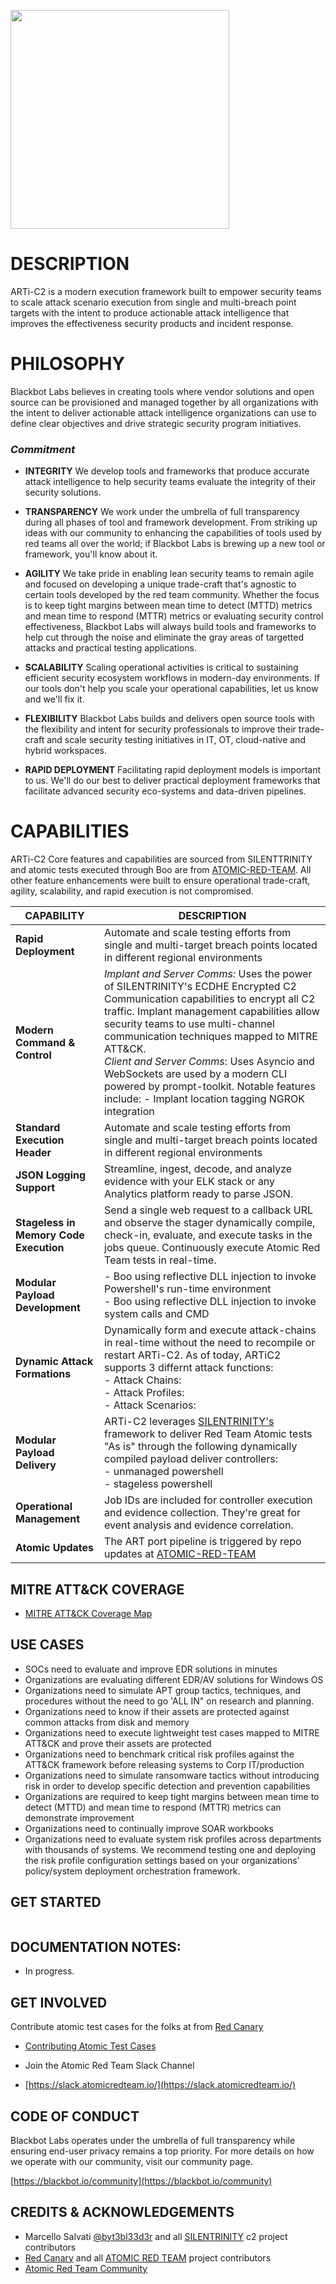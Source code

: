 <p><img src="https://blackbot.io/wp-content/uploads/2020/11/artic_c2_logo_red_v1-e1606038603815.png" width="350px" /></p>

# DESCRIPTION

ARTi-C2 is a modern execution framework built to empower security teams to scale attack scenario execution from single and multi-breach point targets with the intent to produce actionable attack intelligence that improves the effectiveness security products and incident response.

# PHILOSOPHY

Blackbot Labs believes in creating tools where vendor solutions and open source can be provisioned and managed together by all organizations with the intent to deliver actionable attack intelligence organizations can use to define clear objectives and drive strategic security program initiatives.

### *Commitment*

- **INTEGRITY** 
We develop tools and frameworks that produce accurate attack intelligence to help security teams evaluate the integrity of their security solutions.

- **TRANSPARENCY**
We work under the umbrella of full transparency during all phases of tool and framework development. From striking up ideas with our community to enhancing the capabilities of tools used by red teams all over the world; if Blackbot Labs is brewing up a new tool or framework, you'll know about it.


- **AGILITY**
We take pride in enabling lean security teams to remain agile and focused on developing a unique trade-craft that's agnostic to certain tools developed by the red team community. Whether the focus is to keep tight margins between mean time to detect \(MTTD\) metrics and mean time to respond \(MTTR\) metrics or evaluating security control effectiveness, Blackbot Labs will always build tools and frameworks to help cut through the noise and eliminate the gray areas of targetted attacks and practical testing applications.


- **SCALABILITY**
Scaling operational activities is critical to sustaining efficient security ecosystem workflows in modern-day environments. If our tools don't help you scale your operational capabilities, let us know and we'll fix it. 


- **FLEXIBILITY**
Blackbot Labs builds and delivers open source tools with the flexibility and intent for security professionals to improve their trade-craft and scale security testing initiatives in IT, OT, cloud-native and hybrid workspaces.


- **RAPID DEPLOYMENT**
Facilitating rapid deployment models is important to us. We'll do our best to deliver practical deployment frameworks that facilitate advanced security eco-systems and data-driven pipelines. 

# CAPABILITIES

ARTi-C2 Core features and capabilities are sourced from SILENTTRINITY and atomic tests executed through Boo are from [ATOMIC-RED-TEAM](https://github.com/redcanaryco/atomic-red-team). All other feature enhancements were built to ensure operational trade-craft, agility, scalability, and rapid execution is not compromised.


| CAPABILITY | DESCRIPTION |
| ------ | ------ |
| **Rapid Deployment** | Automate and scale testing efforts from single and multi-target breach points located in different regional environments
| **Modern Command & Control** | *Implant and Server Comms:* Uses the power of SILENTRINITY's ECDHE Encrypted C2 Communication capabilities to encrypt all C2 traffic. Implant management capabilities allow security teams to use multi-channel communication techniques mapped to MITRE ATT&CK. </br>*Client and Server Comms*: Uses Asyncio and WebSockets are used by a modern CLI powered by prompt-toolkit. Notable features include:     - Implant location tagging NGROK integration 
| **Standard Execution Header** | Automate and scale testing efforts from single and multi-target breach points located in different regional environments
| **JSON Logging Support** | Streamline, ingest, decode, and analyze evidence with your ELK stack or any Analytics platform ready to parse JSON.
| **Stageless in Memory Code Execution** | Send a single web request to a callback URL and observe the stager dynamically compile, check-in, evaluate, and execute tasks in the jobs queue. Continuously execute Atomic Red Team tests in real-time.
| **Modular Payload Development** |     - Boo using reflective DLL injection to invoke Powershell's  run-time environment</br> - Boo using reflective DLL injection to invoke system calls and CMD
| **Dynamic Attack Formations** | Dynamically form and execute attack-chains in real-time without the need to recompile or restart ARTi-C2. As of today, ARTiC2 supports 3 differnt attack functions:</br>    - Attack Chains:</br>- Attack Profiles:</br>- Attack Scenarios:
| **Modular Payload Delivery** | ARTi-C2 leverages [SILENTRINITY's](https://github.com/byt3bl33d3r/SILENTTRINITY) framework to deliver Red Team Atomic tests "As is" through the following dynamically compiled payload deliver controllers:</br>- unmanaged powershell</br>- stageless powershell
| **Operational Management** | Job IDs are included for controller execution and evidence collection. They're great for event analysis and evidence correlation.
| **Atomic Updates** | The ART port pipeline is triggered by repo updates at [ATOMIC-RED-TEAM](https://github.com/redcanaryco/atomic-red-team)   

## MITRE ATT&CK COVERAGE
- [MITRE ATT&CK Coverage Map](https://attack.blackbot.io)




## USE CASES 
- SOCs need to evaluate and improve EDR solutions in minutes
- Organizations are evaluating different EDR/AV solutions for Windows OS
- Organizations need to simulate APT group tactics, techniques, and procedures without the need to go 'ALL IN" on research and planning.
- Organizations need to know if their assets are protected against common attacks from disk and memory
- Organizations need to execute lightweight test cases mapped to MITRE ATT&CK and prove their assets are protected
- Organizations need to benchmark critical risk profiles against the ATT&CK framework before releasing systems to Corp IT/production
- Organizations need to simulate ransomware tactics without introducing risk in order to develop specific detection and prevention capabilities
- Organizations are required to keep tight margins between mean time to detect \(MTTD\) and mean time to respond \(MTTR\) metrics can demonstrate improvement
- Organizations need to continually improve SOAR workbooks
- Organizations need to evaluate system risk profiles across departments with thousands of systems. We recommend testing one and deploying the risk profile configuration settings based on your organizations' policy/system deployment orchestration framework. 

## GET STARTED

```- In Progress
```

## DOCUMENTATION NOTES:
- In progress. 

## GET INVOLVED
Contribute atomic test cases for the folks at from [Red Canary](https://github.com/redcanaryco/) 
-  [Contributing Atomic Test Cases](https://github.com/redcanaryco/atomic-red-team/wiki/Contributing)

- Join the Atomic Red Team Slack Channel
- [https://slack.atomicredteam.io/](https://slack.atomicredteam.io/)

## CODE OF CONDUCT

Blackbot Labs operates under the umbrella of full transparency while ensuring end-user privacy remains a top priority. For more details on how we operate with our community, visit our community page.

[https://blackbot.io/community](https://blackbot.io/community)

## CREDITS & ACKNOWLEDGEMENTS 

- Marcello Salvati [@byt3bl33d3r](https://twitter.com/byt3bl33d3r) and all [SILENTRINITY](https://github.com/byt3bl33d3r/SILENTTRINITY) c2 project contributors
- [Red Canary](https://github.com/redcanaryco) and all [ATOMIC RED TEAM](https://github.com/redcanaryco/atomic-red-team) project contributors
- [Atomic Red Team Community](https://slack.atomicredteam.io/)  
